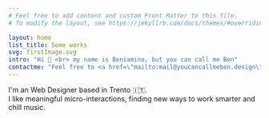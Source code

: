 ```yaml
---
# Feel free to add content and custom Front Matter to this file.
# To modify the layout, see https://jekyllrb.com/docs/themes/#overriding-theme-defaults

layout: home
list_title: Some works
svg: firstImage.svg
intro: "Hi 👋 <br> my name is Beniamino, but you can call me Ben"
contactme: "Feel free to <a href=\"mailto:mail@youcancallmeben.design\">contact me</a>  😊"
---
```


I'm an Web Designer based in Trento 🇮🇹.<br>
I like meaningful micro-interactions, finding new ways to work smarter and chill music. <br>

